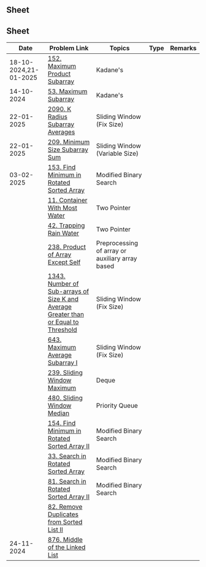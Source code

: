## Sheet

## Sheet
| Date | Problem Link | Topics | Type | Remarks |
|------|-------------|--------|------|---------|
| 18-10-2024,21-01-2025 | [152. Maximum Product Subarray](https://leetcode.com/problems/maximum-product-subarray/) | Kadane's | | |
| 14-10-2024 | [53. Maximum Subarray](https://leetcode.com/problems/maximum-subarray/) | Kadane's | | |
| 22-01-2025 | [2090. K Radius Subarray Averages](https://leetcode.com/problems/k-radius-subarray-averages/) | Sliding Window (Fix Size) | | |
| 22-01-2025 | [209. Minimum Size Subarray Sum](https://leetcode.com/problems/minimum-size-subarray-sum/description/) | Sliding Window (Variable Size) | | |
| 03-02-2025 | [153. Find Minimum in Rotated Sorted Array](https://leetcode.com/problems/find-minimum-in-rotated-sorted-array/) | Modified Binary Search | | |
| | [11. Container With Most Water](https://leetcode.com/problems/container-with-most-water/) | Two Pointer | | |
| | [42. Trapping Rain Water](https://leetcode.com/problems/trapping-rain-water/) | Two Pointer | | |
| | [238. Product of Array Except Self](https://leetcode.com/problems/product-of-array-except-self/) | Preprocessing of array or auxiliary array based | | |
| | [1343. Number of Sub-arrays of Size K and Average Greater than or Equal to Threshold](https://leetcode.com/problems/number-of-sub-arrays-of-size-k-and-average-greater-than-or-equal-to-threshold/description/) | Sliding Window (Fix Size) | | |
| | [643. Maximum Average Subarray I](https://leetcode.com/problems/maximum-average-subarray-i/description/) | Sliding Window (Fix Size) | | |
| | [239. Sliding Window Maximum](https://leetcode.com/problems/sliding-window-maximum/description/) | Deque | | |
| | [480. Sliding Window Median](https://leetcode.com/problems/sliding-window-median/) | Priority Queue | | |
| | [154. Find Minimum in Rotated Sorted Array II](https://leetcode.com/problems/find-minimum-in-rotated-sorted-array-ii/) | Modified Binary Search | | |
| | [33. Search in Rotated Sorted Array](https://leetcode.com/problems/search-in-rotated-sorted-array/) | Modified Binary Search | | |
| | [81. Search in Rotated Sorted Array II](https://leetcode.com/problems/search-in-rotated-sorted-array-ii/) | Modified Binary Search | | |
| | [82. Remove Duplicates from Sorted List II](https://leetcode.com/problems/remove-duplicates-from-sorted-list-ii/description/) | | | |
| 24-11-2024 | [876. Middle of the Linked List](http://leetcode.com/problems/middle-of-the-linked-list/description/) | | | |
